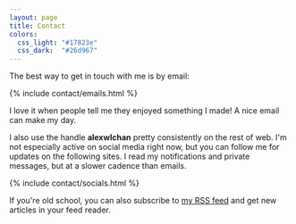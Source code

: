 ```yaml
---
layout: page
title: Contact
colors:
  css_light: "#17823e"
  css_dark:  "#26d967"
---
```


The best way to get in touch with me is by email:

{% include contact/emails.html %}

I love it when people tell me they enjoyed something I made!
A nice email can make my day.

I also use the handle **alexwlchan** pretty consistently on the rest of web.
I'm not especially active on social media right now, but you can follow me for updates on the following sites.
I read my notifications and private messages, but at a slower cadence than emails.

{% include contact/socials.html %}

If you're old school, you can also subscribe to [my RSS feed](/atom.xml) and get new articles in your feed reader.

<!-- *   [GitHub](https://github.com/alexwlchan) -->
<!-- *   [LinkedIn](https://www.linkedin.com/in/alexwlchan/) -->
<!-- *   [Cohost](https://cohost.org/alexwlchan) -->
